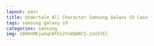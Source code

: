 ```yaml
---
layout: post
title: Undertale All Character Samsung Galaxy S9 Case
tags: samsung galaxy s9
categories: samsung
img: 109HnMKjw4qCWfEn2Yn8QmRCS-2zn57El
---
```

